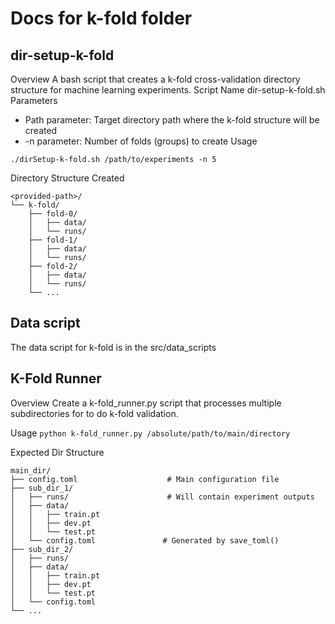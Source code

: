 # Docs for k-fold folder

## dir-setup-k-fold

Overview
A bash script that creates a k-fold cross-validation directory structure for machine learning experiments.
Script Name
dir-setup-k-fold.sh
Parameters
* Path parameter: Target directory path where the k-fold structure will be created
* -n parameter: Number of folds (groups) to create
Usage

`./dirSetup-k-fold.sh /path/to/experiments -n 5`

Directory Structure Created

```
<provided-path>/
└── k-fold/
    ├── fold-0/
    │   ├── data/
    │   └── runs/
    ├── fold-1/
    │   ├── data/
    │   └── runs/
    ├── fold-2/
    │   ├── data/
    │   └── runs/
    └── ...
```

## Data script
The data script for k-fold is in the src/data_scripts


## K-Fold Runner 

Overview
Create a k-fold_runner.py script that processes multiple subdirectories for to do k-fold validation.

Usage
`python k-fold_runner.py /absolute/path/to/main/directory`

Expected Dir Structure

```
main_dir/
├── config.toml                    # Main configuration file
├── sub_dir_1/
│   ├── runs/                      # Will contain experiment outputs
│   ├── data/
│   │   ├── train.pt
│   │   ├── dev.pt
│   │   └── test.pt
│   └── config.toml               # Generated by save_toml()
├── sub_dir_2/
│   ├── runs/
│   ├── data/
│   │   ├── train.pt
│   │   ├── dev.pt
│   │   └── test.pt
│   └── config.toml
└── ...
```